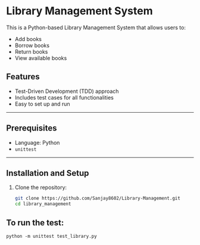 # Library Management System

This is a Python-based Library Management System that allows users to:
- Add books
- Borrow books
- Return books
- View available books

## Features
- Test-Driven Development (TDD) approach
- Includes test cases for all functionalities
- Easy to set up and run

---

## Prerequisites
- Language: Python 
- `unittest` 

---

## Installation and Setup

1. Clone the repository:
   ```bash
   git clone https://github.com/Sanjay8602/Library-Management.git
   cd library_management

## To run the test:
    python -m unittest test_library.py
